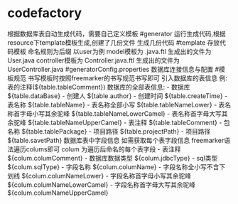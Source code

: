 # codefactory
根据数据库表自动生成代码，需要自己定义模板
#generator 
运行生成代码,根据resource下template模板生成,创建了几份文件 生成几份代码
#template 
存放代码模板 
命名规则为后缀 以user为例 model模板为 .java.ftl  生成出的文件为 User.java 
                    controller模板为 Controller.java.ftl 生成出的文件为 UserController.java
#generatorConfig.properties
数据库连接信息与配置
#模板规范
书写模板时按照freemarker的书写规范书写即可 
引入数据库的表信息 例:表的注释(${table.tableComment})
数据库的全部表信息:
    - 数据库 ${table.dataBase}
    - 创建人 ${table.author}
    - 创建时间 ${table.createTime}
    - 表名称 ${table.tableName}
    - 表名称全部小写 ${table.tableNameLower}
    - 表名称首字母小写其余驼峰 ${table.tableNameLowerCamel}
    - 表名称首字母大写其余驼峰 ${table.tableNameUpperCamel}
    - 表注释 ${table.tableComment}
    - 包名称 ${table.tablePackage}
    - 项目路径 ${table.projectPath}
    - 项目路径 ${table.savetPath}
数据库表中字段信息 如需获取每个表字段信息 freemarker语法遍历colums即可
    colum 为遍历后命名的每个表字段
    - 表注释 ${colum.columComment}
    - 数据库数据类型  ${colum.jdbcType}
    - sql类型 ${colum.sqlType}
    - 字段名称 ${colum.columName}
    - 字段名称全小写不含下划线   ${colum.columNameLower}
    - 字段名称首字母小写其余驼峰 ${colum.columNameLowerCamel}
    - 字段名称首字母大写其余驼峰 ${colum.columNameUpperCamel}
   